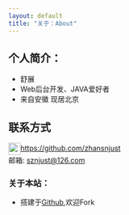 ```yaml
---
layout: default
title: "关于：About"
---
```


## 个人简介：

* 舒展
* Web后台开发、JAVA爱好者
* 来自安徽 现居北京

## 联系方式

<p class="contact">
 
 <a href="https://github.com/zhansnjust" title="Github联系我"><img src="http://www.github.com/favicon.ico" width="24" height="24" style="display:inline-block;vertical-align:middle">https://github.com/zhansnjust</a><br/>
邮箱: sznjust@126.com 
</p>

### 关于本站：

* 搭建于[Github](https://github.com/zhansnjust/zhansnjust.github.io),欢迎Fork

